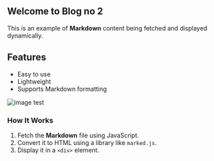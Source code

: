 <div id="test2"></div>

## Welcome to Blog no 2

This is an example of **Markdown** content being fetched and displayed dynamically.

## Features
- Easy to use
- Lightweight
- Supports Markdown formatting

![image test]('https://www.s6.imgcdn.dev/YwRtKD.webp')


### How It Works
1. Fetch the **Markdown** file using JavaScript.
2. Convert it to HTML using a library like `marked.js`.
3. Display it in a `<div>` element.

<div>
<share-button></share-button>
</div>


